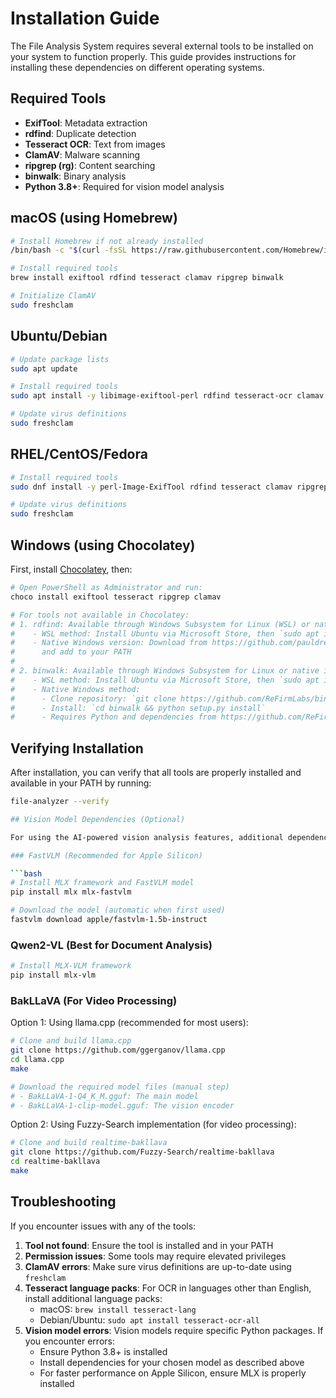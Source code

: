 # Installation Guide

The File Analysis System requires several external tools to be installed on your system to function properly. This guide provides instructions for installing these dependencies on different operating systems.

## Required Tools

- **ExifTool**: Metadata extraction
- **rdfind**: Duplicate detection
- **Tesseract OCR**: Text from images
- **ClamAV**: Malware scanning
- **ripgrep (rg)**: Content searching
- **binwalk**: Binary analysis
- **Python 3.8+**: Required for vision model analysis

## macOS (using Homebrew)

```bash
# Install Homebrew if not already installed
/bin/bash -c "$(curl -fsSL https://raw.githubusercontent.com/Homebrew/install/HEAD/install.sh)"

# Install required tools
brew install exiftool rdfind tesseract clamav ripgrep binwalk

# Initialize ClamAV
sudo freshclam
```

## Ubuntu/Debian

```bash
# Update package lists
sudo apt update

# Install required tools
sudo apt install -y libimage-exiftool-perl rdfind tesseract-ocr clamav ripgrep binwalk

# Update virus definitions
sudo freshclam
```

## RHEL/CentOS/Fedora

```bash
# Install required tools
sudo dnf install -y perl-Image-ExifTool rdfind tesseract clamav ripgrep binwalk

# Update virus definitions
sudo freshclam
```

## Windows (using Chocolatey)

First, install [Chocolatey](https://chocolatey.org/install), then:

```powershell
# Open PowerShell as Administrator and run:
choco install exiftool tesseract ripgrep clamav

# For tools not available in Chocolatey:
# 1. rdfind: Available through Windows Subsystem for Linux (WSL) or native port
#    - WSL method: Install Ubuntu via Microsoft Store, then `sudo apt install rdfind`
#    - Native Windows version: Download from https://github.com/pauldreik/rdfind/releases
#      and add to your PATH
#
# 2. binwalk: Available through Windows Subsystem for Linux or native installation
#    - WSL method: Install Ubuntu via Microsoft Store, then `sudo apt install binwalk`
#    - Native Windows method: 
#      - Clone repository: `git clone https://github.com/ReFirmLabs/binwalk.git`
#      - Install: `cd binwalk && python setup.py install`
#      - Requires Python and dependencies from https://github.com/ReFirmLabs/binwalk/blob/master/INSTALL.md
```

## Verifying Installation

After installation, you can verify that all tools are properly installed and available in your PATH by running:

```bash
file-analyzer --verify

## Vision Model Dependencies (Optional)

For using the AI-powered vision analysis features, additional dependencies are required:

### FastVLM (Recommended for Apple Silicon)

```bash
# Install MLX framework and FastVLM model
pip install mlx mlx-fastvlm

# Download the model (automatic when first used)
fastvlm download apple/fastvlm-1.5b-instruct
```

### Qwen2-VL (Best for Document Analysis)

```bash
# Install MLX-VLM framework
pip install mlx-vlm
```

### BakLLaVA (For Video Processing)

Option 1: Using llama.cpp (recommended for most users):

```bash
# Clone and build llama.cpp
git clone https://github.com/ggerganov/llama.cpp
cd llama.cpp
make

# Download the required model files (manual step)
# - BakLLaVA-1-Q4_K_M.gguf: The main model
# - BakLLaVA-1-clip-model.gguf: The vision encoder
```

Option 2: Using Fuzzy-Search implementation (for video processing):

```bash
# Clone and build realtime-bakllava
git clone https://github.com/Fuzzy-Search/realtime-bakllava
cd realtime-bakllava
make
```

## Troubleshooting

If you encounter issues with any of the tools:

1. **Tool not found**: Ensure the tool is installed and in your PATH
2. **Permission issues**: Some tools may require elevated privileges
3. **ClamAV errors**: Make sure virus definitions are up-to-date using `freshclam`
4. **Tesseract language packs**: For OCR in languages other than English, install additional language packs:
   - macOS: `brew install tesseract-lang`
   - Debian/Ubuntu: `sudo apt install tesseract-ocr-all`
5. **Vision model errors**: Vision models require specific Python packages. If you encounter errors:
   - Ensure Python 3.8+ is installed
   - Install dependencies for your chosen model as described above
   - For faster performance on Apple Silicon, ensure MLX is properly installed